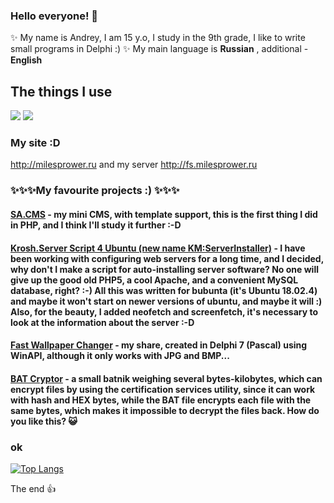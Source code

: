 ### Hello everyone! 👋

✨ My name is Andrey, I am 15 y.o, I study in the 9th grade, I like to write small programs in Delphi :) ✨ 
My main language is **Russian** , additional - **English**

## The things I use

<img src="https://img.shields.io/badge/My%20Windows-7-informational?logo=windows&style=plastic"> <img src="https://img.shields.io/badge/IDE-Notepad++-black?style=plastic&logo=notepadplusplus"><a href="https://sublimetext.com"></img></a>

### My site :D
http://milesprower.ru
and my server http://fs.milesprower.ru

### ✨✨✨My favourite projects :) ✨✨✨

#### [SA.CMS](https://github.com/prow3r05/sacms) - my mini CMS, with template support, this is the first thing I did in PHP, and I think I'll study it further :-D
#### [Krosh.Server Script 4 Ubuntu (new name KM:ServerInstaller)](https://github.com/prow3r05/KroshServerScript-4-Ubuntu) - I have been working with configuring web servers for a long time, and I decided, why don't I make a script for auto-installing server software? No one will give up the good old PHP5, a cool Apache, and a convenient MySQL database, right? :-) All this was written for bubunta (it's Ubuntu 18.02.4) and maybe it won't start on newer versions of ubuntu, and maybe it will :) Also, for the beauty, I added neofetch and screenfetch, it's necessary to look at the information about the server :-D
#### [Fast Wallpaper Changer](https://github.com/prow3r05/FastWallpaperChanger) - my share, created in Delphi 7 (Pascal) using WinAPI, although it only works with JPG and BMP...
#### [BAT Cryptor](https://github.com/prow3r05/bat-cryptor) - a small batnik weighing several bytes-kilobytes, which can encrypt files by using the certification services utility, since it can work with hash and HEX bytes, while the BAT file encrypts each file with the same bytes, which makes it impossible to decrypt the files back. How do you like this? 😺

### ok
[![Top Langs](https://github-readme-stats.vercel.app/api/top-langs/?username=prow3r05&layout=compact&theme=chartreuse-dark)](https://github.com/anuraghazra/github-readme-stats)

The end 👍
